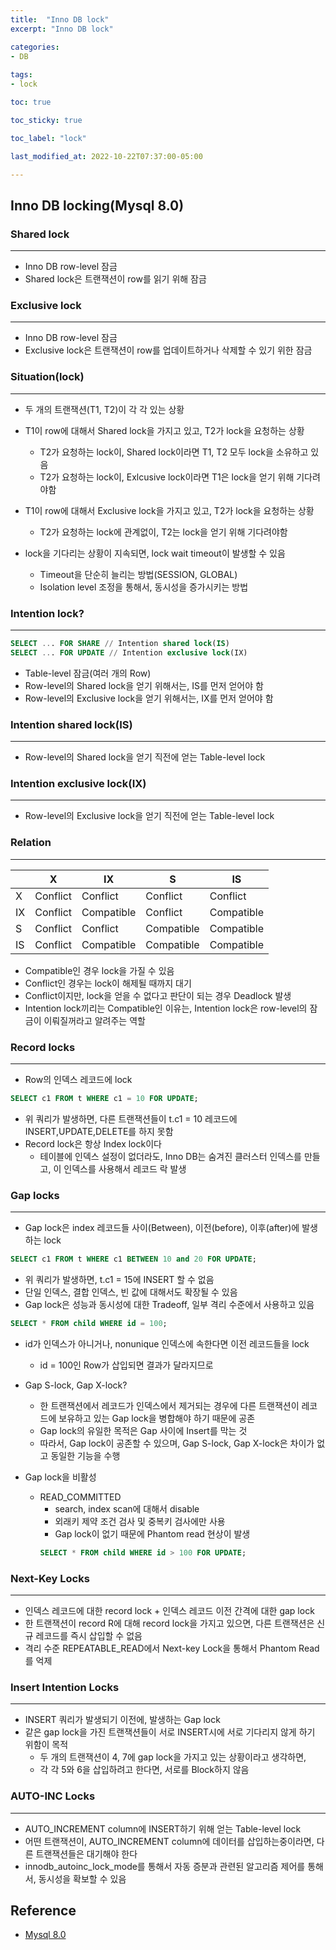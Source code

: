 ```yaml
---
title:  "Inno DB lock"
excerpt: "Inno DB lock"

categories:
- DB
  
tags:
- lock

toc: true

toc_sticky: true

toc_label: "lock"

last_modified_at: 2022-10-22T07:37:00-05:00

---
```


## Inno DB locking(Mysql 8.0)


### Shared lock

---
- Inno DB row-level 잠금
- Shared lock은 트랜잭션이 row를 읽기 위해 잠금


### Exclusive lock

---
- Inno DB row-level 잠금
- Exclusive lock은 트랜잭션이 row를 업데이트하거나 삭제할 수 있기 위한 잠금

### Situation(lock)

---
- 두 개의 트랜잭션(T1, T2)이 각 각 있는 상황
- T1이 row에 대해서 Shared lock을 가지고 있고, T2가 lock을 요청하는 상황
  - T2가 요청하는 lock이, Shared lock이라면 T1, T2 모두 lock을 소유하고 있음
  - T2가 요청하는 lock이, Exlcusive lock이라면 T1은 lock을 얻기 위해 기다려야함
  

- T1이 row에 대해서 Exclusive lock을 가지고 있고, T2가 lock을 요청하는 상황
  - T2가 요청하는 lock에 관계없이, T2는 lock을 얻기 위해 기다려야함
  

- lock을 기다리는 상황이 지속되면, lock wait timeout이 발생할 수 있음
  - Timeout을 단순히 늘리는 방법(SESSION, GLOBAL)
  - Isolation level 조정을 통해서, 동시성을 증가시키는 방법
  
  
### Intention lock?

---
~~~sql
SELECT ... FOR SHARE // Intention shared lock(IS)
SELECT ... FOR UPDATE // Intention exclusive lock(IX)
~~~
- Table-level 잠금(여러 개의 Row)
- Row-level의 Shared lock을 얻기 위해서는, IS를 먼저 얻어야 함
- Row-level의 Exclusive lock을 얻기 위해서는, IX를 먼저 얻어야 함

### Intention shared lock(IS)

---
- Row-level의 Shared lock을 얻기 직전에 얻는 Table-level lock

### Intention exclusive lock(IX)

---
- Row-level의 Exclusive lock을 얻기 직전에 얻는 Table-level lock


### Relation

---

| |X|IX|S|IS| 
|---|---|---|---|---|
|X|Conflict|Conflict |Conflict| Conflict| 
|IX |Conflict |Compatible |Conflict |Compatible| 
|S |Conflict |Conflict| Compatible| Compatible| 
|IS| Conflict |Compatible| Compatible| Compatible|

- Compatible인 경우 lock을 가질 수 있음
- Conflict인 경우는 lock이 해제될 때까지 대기
- Conflict이지만, lock을 얻을 수 없다고 판단이 되는 경우 Deadlock 발생
- Intention lock끼리는 Compatible인 이유는, Intention lock은 row-level의 잠금이 이뤄질꺼라고 알려주는 역할

### Record locks

---
- Row의 인덱스 레코드에 lock
~~~sql
SELECT c1 FROM t WHERE c1 = 10 FOR UPDATE;
~~~
- 위 쿼리가 발생하면, 다른 트랜잭션들이 t.c1 = 10 레코드에 INSERT,UPDATE,DELETE를 하지 못함
- Record lock은 항상 Index lock이다
  - 테이블에 인덱스 설정이 없더라도, Inno DB는 숨겨진 클러스터 인덱스를 만들고, 이 인덱스를 사용해서 레코드 락 발생

### Gap locks

---
- Gap lock은 index 레코드들 사이(Between), 이전(before), 이후(after)에 발생하는 lock
~~~sql
SELECT c1 FROM t WHERE c1 BETWEEN 10 and 20 FOR UPDATE;
~~~
- 위 쿼리가 발생하면, t.c1 = 15에 INSERT 할 수 없음
- 단일 인덱스, 결합 인덱스, 빈 값에 대해서도 확장될 수 있음
- Gap lock은 성능과 동시성에 대한 Tradeoff, 일부 격리 수준에서 사용하고 있음

~~~sql
SELECT * FROM child WHERE id = 100;
~~~
- id가 인덱스가 아니거나, nonunique 인덱스에 속한다면 이전 레코드들을 lock
  - id = 100인 Row가 삽입되면 결과가 달라지므로
  
- Gap S-lock, Gap X-lock?
  - 한 트랜잭션에서 레코드가 인덱스에서 제거되는 경우에 다른 트랜잭션이 레코드에 보유하고 있는 Gap lock을 병합해야 하기 때문에 공존
  - Gap lock의 유일한 목적은 Gap 사이에 Insert를 막는 것
  - 따라서, Gap lock이 공존할 수 있으며, Gap S-lock, Gap X-lock은 차이가 없고 동일한 기능을 수행
  
  
- Gap lock을 비활성
  - READ_COMMITTED
    - search, index scan에 대해서 disable
    - 외래키 제약 조건 검사 및 중복키 검사에만 사용
    - Gap lock이 없기 때문에 Phantom read 현상이 발생
    ~~~sql
    SELECT * FROM child WHERE id > 100 FOR UPDATE;
    ~~~
    
### Next-Key Locks

---
- 인덱스 레코드에 대한 record lock + 인덱스 레코드 이전 간격에 대한 gap lock
- 한 트랜잭션이 record R에 대해 record lock을 가지고 있으면, 다른 트랜잭션은 신규 레코드를 즉시 삽입할 수 없음
- 격리 수준 REPEATABLE_READ에서 Next-key Lock을 통해서 Phantom Read를 억제

### Insert Intention Locks  

---
- INSERT 쿼리가 발생되기 이전에, 발생하는 Gap lock
- 같은 gap lock을 가진 트랜잭션들이 서로 INSERT시에 서로 기다리지 않게 하기 위함이 목적
  - 두 개의 트랜잭션이 4, 7에 gap lock을 가지고 있는 상황이라고 생각하면,
  - 각 각 5와 6을 삽입하려고 한다면, 서로를 Block하지 않음
  
### AUTO-INC Locks

---
- AUTO_INCREMENT column에 INSERT하기 위해 얻는 Table-level lock
- 어떤 트랜잭션이, AUTO_INCREMENT column에 데이터를 삽입하는중이라면, 다른 트랜잭션들은 대기해야 한다
- innodb_autoinc_lock_mode를 통해서 자동 증분과 관련된 알고리즘 제어를 통해서, 동시성을 확보할 수 있음


## Reference

- [Mysql 8.0](https://dev.mysql.com/doc/refman/8.0/en/innodb-locking.html)